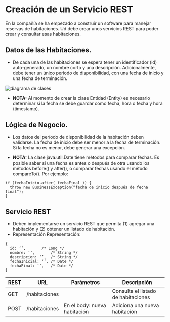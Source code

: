 # Creación de un Servicio REST

En la compañía se ha empezado a construir un software para manejar reservas de habitaciones. Ud debe crear unos servicios REST para poder crear y consultar esas habitaciones.

## Datos de las Habitaciones.

- De cada una de las habitaciones se espera tener un identificador (id) auto-generado, un nombre corto y una descripción. Adicionalmente, debe tener un único período de disponibilidad, con una fecha de inicio y una fecha de terminación.

![diagrama de clases](./images/diagrama-de-clases.png)

- **NOTA:** Al momento de crear la clase Entidad (Entity) es necesario determinar si la fecha se debe guardar como fecha, hora o fecha y hora (timestamp).

## Lógica de Negocio.

- Los datos del período de disponibilidad de la habitación deben validarse. La fecha de inicio debe ser menor a la fecha de terminación. Si la fecha no es menor, debe generar una excepción.

- **NOTA:** La clase java.util.Date tiene métodos para comparar fechas. Es posible saber si una fecha es antes o después de otra usando los métodos before() y after(), o comparar fechas usando el método compareTo(). 
Por ejemplo:
```
if (fechaInicio.after( fechaFinal )) {
  throw new BusinessException(“fecha de inicio después de fecha final”);
}
```

## Servicio REST

- Deben implementarse un servicio REST que permita (1) agregar una habitación y (2) obtener un listado de habitación.
- Representación
Representación:
```
{
  id: ‘’, 		/* Long */
  nombre: ‘’,		/* String */
  descripcion: ‘’,	/* String */
  fechaInicial: ‘’,	/* Date */
  fechaFinal: ‘’, 	/* Date */
}
```


| REST | URL | Parámetros | Descripción |
|------|-----|------------|-------------|
| GET  | /habitaciones | | Consulta el listado de habitaciones |
| POST | /habitaciones | En el body: nueva habitación | Adiciona una nueva habitación | 

